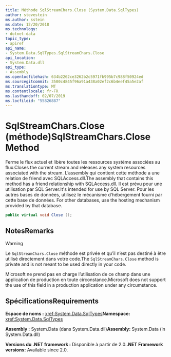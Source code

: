 ```yaml
---
title: Méthode SqlStreamChars.Close (System.Data.SqlTypes)
author: stevestein
ms.author: sstein
ms.date: 12/20/2018
ms.technology:
- dotnet-data
topic_type:
- apiref
api_name:
- System.Data.SqlTypes.SqlStreamChars.Close
api_location:
- System.Data.dll
api_type:
- Assembly
ms.openlocfilehash: 634b2262ce3262b2c5971fb995b7c988f50924ed
ms.sourcegitcommit: 3500c4845f96a91a438a02ef2c6b4eef45a5e2af
ms.translationtype: MT
ms.contentlocale: fr-FR
ms.lasthandoff: 02/07/2019
ms.locfileid: "55826887"
---
```

# <a name="sqlstreamcharsclose-method"></a><span data-ttu-id="5124d-102">SqlStreamChars.Close (méthode)</span><span class="sxs-lookup"><span data-stu-id="5124d-102">SqlStreamChars.Close Method</span></span>

<span data-ttu-id="5124d-103">Ferme le flux actuel et libère toutes les ressources système associées au flux.</span><span class="sxs-lookup"><span data-stu-id="5124d-103">Closes the current stream and releases any system resources associated with the stream.</span></span> <span data-ttu-id="5124d-104">L’assembly qui contient cette méthode a une relation de friend avec SQLAccess.dll.</span><span class="sxs-lookup"><span data-stu-id="5124d-104">The assembly that contains this method has a friend relationship with SQLAccess.dll.</span></span> <span data-ttu-id="5124d-105">Il est prévu pour une utilisation par SQL Server.</span><span class="sxs-lookup"><span data-stu-id="5124d-105">It's intended for use by SQL Server.</span></span><span data-ttu-id="5124d-106"> Pour les autres bases de données, utilisez le mécanisme d’hébergement fourni par cette base de données.</span><span class="sxs-lookup"><span data-stu-id="5124d-106"> For other databases, use the hosting mechanism provided by that database.</span></span>

```csharp
public virtual void Close ();
```

## <a name="remarks"></a><span data-ttu-id="5124d-107">Notes</span><span class="sxs-lookup"><span data-stu-id="5124d-107">Remarks</span></span>

> [!WARNING]
> <span data-ttu-id="5124d-108">Le `SqlStreamChars.Close` méthode est privée et qu’il n’est pas destiné à être utilisé directement dans votre code.</span><span class="sxs-lookup"><span data-stu-id="5124d-108">The `SqlStreamChars.Close` method is private and is not meant to be used directly in your code.</span></span>
>
> <span data-ttu-id="5124d-109">Microsoft ne prend pas en charge l’utilisation de ce champ dans une application de production en toute circonstance.</span><span class="sxs-lookup"><span data-stu-id="5124d-109">Microsoft does not support the use of this field in a production application under any circumstance.</span></span>

## <a name="requirements"></a><span data-ttu-id="5124d-110">Spécifications</span><span class="sxs-lookup"><span data-stu-id="5124d-110">Requirements</span></span>

<span data-ttu-id="5124d-111">**Espace de noms :** <xref:System.Data.SqlTypes></span><span class="sxs-lookup"><span data-stu-id="5124d-111">**Namespace:** <xref:System.Data.SqlTypes></span></span>

<span data-ttu-id="5124d-112">**Assembly :** System.Data (dans System.Data.dll)</span><span class="sxs-lookup"><span data-stu-id="5124d-112">**Assembly:** System.Data (in System.Data.dll)</span></span>

<span data-ttu-id="5124d-113">**Versions du .NET framework :** Disponible à partir de 2.0.</span><span class="sxs-lookup"><span data-stu-id="5124d-113">**.NET Framework versions:** Available since 2.0.</span></span>